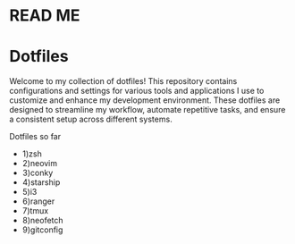 # READ ME <br>

# Dotfiles
Welcome to my collection of dotfiles! This repository contains configurations and settings for various tools and applications I use to customize and enhance my development environment. These dotfiles are designed to streamline my workflow, automate repetitive tasks, and ensure a consistent setup across different systems.

Dotfiles so far
- 1)zsh
- 2)neovim
- 3)conky
- 4)starship
- 5)i3
- 6)ranger
- 7)tmux
- 8)neofetch
- 9)gitconfig
